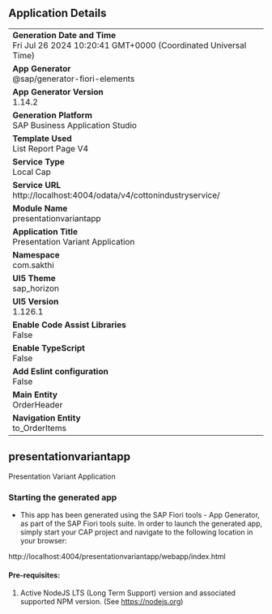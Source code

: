 ## Application Details
|               |
| ------------- |
|**Generation Date and Time**<br>Fri Jul 26 2024 10:20:41 GMT+0000 (Coordinated Universal Time)|
|**App Generator**<br>@sap/generator-fiori-elements|
|**App Generator Version**<br>1.14.2|
|**Generation Platform**<br>SAP Business Application Studio|
|**Template Used**<br>List Report Page V4|
|**Service Type**<br>Local Cap|
|**Service URL**<br>http://localhost:4004/odata/v4/cottonindustryservice/|
|**Module Name**<br>presentationvariantapp|
|**Application Title**<br>Presentation Variant Application|
|**Namespace**<br>com.sakthi|
|**UI5 Theme**<br>sap_horizon|
|**UI5 Version**<br>1.126.1|
|**Enable Code Assist Libraries**<br>False|
|**Enable TypeScript**<br>False|
|**Add Eslint configuration**<br>False|
|**Main Entity**<br>OrderHeader|
|**Navigation Entity**<br>to_OrderItems|

## presentationvariantapp

Presentation Variant Application

### Starting the generated app

-   This app has been generated using the SAP Fiori tools - App Generator, as part of the SAP Fiori tools suite.  In order to launch the generated app, simply start your CAP project and navigate to the following location in your browser:

http://localhost:4004/presentationvariantapp/webapp/index.html

#### Pre-requisites:

1. Active NodeJS LTS (Long Term Support) version and associated supported NPM version.  (See https://nodejs.org)


